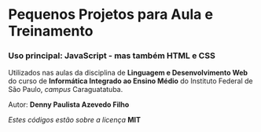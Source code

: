 # Pequenos Projetos para Aula e Treinamento

### Uso principal: JavaScript - mas também HTML e CSS

Utilizados nas aulas da disciplina de **Linguagem e Desenvolvimento Web** 
do curso de **Informática Integrado ao Ensino Médio** do Instituto Federal 
de São Paulo, _campus_ Caraguatatuba.

Autor: **Denny Paulista Azevedo Filho**

_Estes códigos estão sobre a licença_ **MIT**
